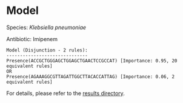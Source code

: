 
# Model

Species: *Klebsiella pneumoniae*

Antibiotic: Imipenem

```
Model (Disjunction - 2 rules):
------------------------------
Presence(ACCGCTGGGAGCTGGAGCTGAACTCCGCCAT) [Importance: 0.95, 20 equivalent rules]
OR
Presence(AGAAAGGCGTTAGATTGGCTTACACCATTAG) [Importance: 0.06, 2 equivalent rules]

```

For details, please refer to the [results directory](../../../../../results/scm_b/klebsiella%20pneumoniae/imipenem/repeat_4/).

